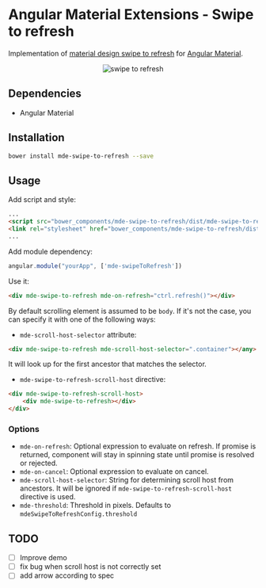 # Angular Material Extensions - Swipe to refresh
Implementation of [material design swipe to refresh](https://material.google.com/patterns/swipe-to-refresh.html#swipe-to-refresh-positioning)
for [Angular Material](https://material.angularjs.org).


<p align="center">
  <img src="https://cloud.githubusercontent.com/assets/3150694/20712903/7116dc4c-b65b-11e6-84d7-4a518c6def61.gif" align="center"
alt="swipe to refresh">
</p>

## Dependencies
- Angular Material

## Installation
```bash
bower install mde-swipe-to-refresh --save
```

## Usage
Add script and style:
```html
...
<script src="bower_components/mde-swipe-to-refresh/dist/mde-swipe-to-refresh.min.js"></script>
<link rel="stylesheet" href="bower_components/mde-swipe-to-refresh/dist/mde-swipe-to-refresh.min.css">
...
```
Add module dependency:
```js
angular.module("yourApp", ['mde-swipeToRefresh'])
```
Use it:
```html
<div mde-swipe-to-refresh mde-on-refresh="ctrl.refresh()"></div>
```
By default scrolling element is assumed to be `body`. If it's not the case, you can specify it with one of the following
ways:

- `mde-scroll-host-selector` attribute:
```html
<div mde-swipe-to-refresh mde-scroll-host-selector=".container"></any>
```
It will look up for the first ancestor that matches the selector.

- `mde-swipe-to-refresh-scroll-host` directive:
```html
<div mde-swipe-to-refresh-scroll-host>
    <div mde-swipe-to-refresh></div>
</div>
```
### Options
- `mde-on-refresh`:
Optional expression to evaluate on refresh. If promise is returned, component will stay in spinning state until promise 
is resolved or rejected.
- `mde-on-cancel`:
Optional expression to evaluate on cancel.
- `mde-scroll-host-selector`: String for determining scroll host from ancestors. It will be ignored if 
`mde-swipe-to-refresh-scroll-host` directive is used.
- `mde-threshold`:
Threshold in pixels. Defaults to `mdeSwipeToRefreshConfig.threshold`


## TODO
- [ ] Improve demo
- [ ] fix bug when scroll host is not correctly set
- [ ] add arrow according to spec
